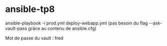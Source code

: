 # ansible-tp8

ansible-playbook -i prod.yml deploy-webapp.yml
(pas besoin du flag --ask-vault-pass grâce au contenu de ansible.cfg)

Mot de passe du vault : fred
